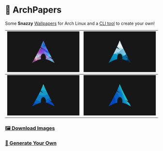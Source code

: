# 🐧 ArchPapers
Some **Snazzy** [Wallpapers](https://github.com/Basicprogrammer10/ArchPapers/tree/main/img) for Arch Linux and a [CLI tool](https://github.com/Basicprogrammer10/ArchPapers/blob/main/CLI.md) to create your own!


|![#4](https://raw.githubusercontent.com/Basicprogrammer10/ArchPapers/main/img/4-ArchPaper.png)|![#0](https://raw.githubusercontent.com/Basicprogrammer10/ArchPapers/main/img/0-ArchPaper.png)|
|-|-|
|![#2](https://raw.githubusercontent.com/Basicprogrammer10/ArchPapers/main/img/2-ArchPaper.png)|![#3](https://raw.githubusercontent.com/Basicprogrammer10/ArchPapers/main/img/3-ArchPaper.png)|

### [🖼 Download Images](https://github.com/Basicprogrammer10/ArchPapers/archive/refs/heads/main.zip)
### [🚀 Generate Your Own](https://github.com/Basicprogrammer10/ArchPapers/blob/main/CLI.md)
